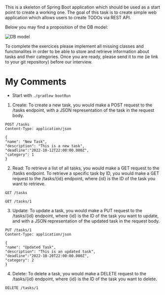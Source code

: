 This is a skeleton of Spring Boot application which should be used as a start point to create a working one.
The goal of this task is to create simple web application which allows users to create TODOs via REST API.

Below you may find a proposition of the DB model:

![DB model](DBModel.png)

To complete the exercices please implement all missing classes and functonalites in order to be able to store and retrieve information about tasks and their categories.
Once you are ready, please send it to me (ie link to your git repository) before  our interview.


# My Comments
* Start with ```./gradlew bootRun```



1. Create: To create a new task, you would make a POST request to the /tasks endpoint, with a JSON representation of the task in the request body.

```
POST /tasks
Content-Type: application/json

{
"name": "New Task",
"description": "This is a new task",
"deadline":"2022-10-12T22:00:00.000Z",
"category": 1
}
```

2. Read: To retrieve a list of all tasks, you would make a GET request to the /tasks endpoint. To retrieve a specific task by ID, you would make a GET request to the /tasks/{id} endpoint, where {id} is the ID of the task you want to retrieve.
```
GET /tasks

GET /tasks/1
```

3. Update: To update a task, you would make a PUT request to the /tasks/{id} endpoint, where {id} is the ID of the task you want to update, and with a JSON representation of the updated task in the request body.
```
PUT /tasks/1
Content-Type: application/json

{
"name": "Updated Task",
"description": "This is an updated task",
"deadline":"2022-10-20T22:00:00.000Z",
"category": 2
}
```

4. Delete: To delete a task, you would make a DELETE request to the /tasks/{id} endpoint, where {id} is the ID of the task you want to delete.
```
DELETE /tasks/1
```

